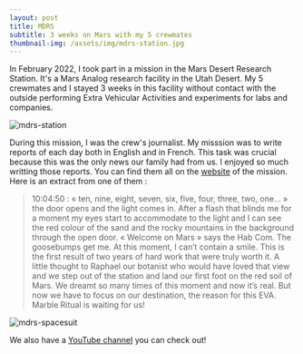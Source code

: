 ```yaml
---
layout: post
title: MDRS
subtitle: 3 weeks on Mars with my 5 crewmates
thumbnail-img: /assets/img/mdrs-station.jpg
---
```


In February 2022, I took part in a mission in the Mars Desert Research Station. It's a Mars Analog research facility in the Utah Desert. 
My 5 crewmates and I stayed 3 weeks in this facility without contact with the outside performing Extra Vehicular Activities and experiments for labs and companies.

![mdrs-station](https://pierfabre.github.io/assets/img/mdrs-station.jpg)

During this mission, I was the crew's journalist. My misssion was to write reports of each day both in English and in French. 
This task was crucial because this was the only news our family had from us.
I enjoyed so much writting those reports. You can find them all on the [website](https://mars.bde-supaero.fr/en/crew-240-2/) of the mission. Here is an extract from one of them : 

>10:04:50 : « ten, nine, eight, seven, six, five, four, three, two, one… » the door opens and the light comes in. 
>After a flash that blinds me for a moment  my eyes start to accommodate to the light and I can see the red colour of the sand and the rocky mountains in the background through the open door. 
>« Welcome on Mars » says the Hab Com. The goosebumps get me. At this moment, I can’t contain a smile. This is the first result of two years of hard work that were truly worth it. 
>A little thought to Raphael our botanist who would have loved that view and we step out of the station and land our first foot on the red soil of Mars. We dreamt so many times of this moment and now it’s real. 
>But now we have to focus on our destination, the reason for this EVA. Marble Ritual is waiting for us!

![mdrs-spacesuit](https://pierfabre.github.io/assets/img/mdrs-spacesuit.jpg)

We also have a [YouTube channel](https://www.youtube.com/@m.a.r.ssupaero3072) you can check out!